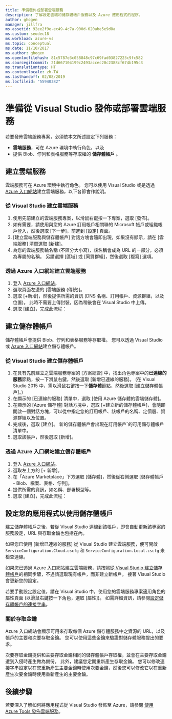 ```yaml
---
title: 準備發佈或部署雲端服務
description: 了解設定雲端和儲存體帳戶服務以及 Azure 應用程式的程序。
author: ghogen
manager: jillfra
ms.assetid: 92ee2f9e-ec49-4c7a-900d-620abe5e9d8a
ms.custom: seodec18
ms.workload: azure-vs
ms.topic: conceptual
ms.date: 11/10/2017
ms.author: ghogen
ms.openlocfilehash: 81c5787e3c058848c97c69fad03827223c9fc582
ms.sourcegitcommit: 21d667104199c2493accec20c2388cf674b195c3
ms.translationtype: HT
ms.contentlocale: zh-TW
ms.lasthandoff: 02/08/2019
ms.locfileid: "55940382"
---
```

# <a name="prepare-to-publish-or-deploy-a-cloud-service-from-visual-studio"></a>準備從 Visual Studio 發佈或部署雲端服務

若要發佈雲端服務專案，必須依本文所述設定下列服務：

* **雲端服務**，可在 Azure 環境中執行角色，以及
* 提供 Blob、佇列和表格服務等存取權的 **儲存體帳戶** 。

## <a name="create-a-cloud-service"></a>建立雲端服務

雲端服務可在 Azure 環境中執行角色。 您可以使用 Visual Studio 或是透過 [Azure 入口網站](https://portal.azure.com/)建立雲端服務，以下各節會作說明。

### <a name="create-a-cloud-service-from-visual-studio"></a>從 Visual Studio 建立雲端服務

1. 使用先前建立的雲端服務專案，以滑鼠右鍵按一下專案，選取 [發佈]。
1. 如有需要，請使用與您的 Azure 訂用帳戶相關聯的 Microsoft 帳戶或組織帳戶登入，然後選取 [下一步]，前進到 [設定] 頁面。
1. [建立雲端服務與儲存體帳戶] 對話方塊會隨即出現，如果沒有顯示，請在 [雲端服務] 清單選取 [新建]。
1. 為您的雲端服務輸名稱 (不區分大小寫)，該名稱會成為 URL 的一部分，必須為專屬的名稱。 另請選擇 [區域] 或 [同質群組]，然後選取 [複寫] 選項。

### <a name="create-a-cloud-service-through-the-azure-portal"></a>透過 Azure 入口網站建立雲端服務

1. 登入 [Azure 入口網站](https://portal.azure.com/)。
1. 選取頁面左邊的 [雲端服務 (傳統)]。
1. 選取 [+新增]，然後提供所需的資訊 (DNS 名稱、訂用帳戶、資源群組，以及位置)。 此時不需要上傳封裝，因為稍後會在 Visual Studio 中上傳。
1. 選取 [建立]，完成此流程：

## <a name="create-a-storage-account"></a>建立儲存體帳戶

儲存體帳戶會提供 Blob、佇列和表格服務等存取權。 您可以透過 Visual Studio 或 [Azure 入口網站](https://portal.azure.com/)建立儲存體帳戶。

### <a name="create-a-storage-account-from-visual-studio"></a>從 Visual Studio 建立儲存體帳戶

1. 在具有先前建立之雲端服務專案的 [方案總管] 中，找出角色專案中的**已連線的服務**節點，按一下滑鼠右鍵，然後選取 [新增已連線的服務]。 (在 Visual Studio 2015 中，需以滑鼠右鍵按一下**儲存體**節點，然後選取 [建立儲存體帳戶]。)
1. 在顯示的 [已連線的服務] 清單中，選取 [使用 Azure 儲存體的雲端儲存體]。
1. 在顯示的 [Azure 儲存體] 對話方塊中，選取 [+建立新的儲存體帳戶]，會隨即開啟一個對話方塊，可以從中指定您的訂用帳戶、該帳戶的名稱、定價層、資源群組以及位置。
1. 完成後，選取 [建立]。 新的儲存體帳戶會出現在訂用帳戶ˇ的可用儲存體帳戶清單中。
1. 選取該帳戶，然後選取 [新增]。

### <a name="create-a-storage-account-through-the-azure-portal"></a>透過 Azure 入口網站建立儲存體帳戶

1. 登入 [Azure 入口網站](https://portal.azure.com/)。
1. 選取左上方的 [+ 新增]。
1. 在「Azure Marketplace」下方選取 [儲存體]，然後從右側選取 [儲存體帳戶 - Blob、檔案、表格、佇列]。
1. 提供所需的資訊，如名稱、部署模型等。
1. 選取 [建立]，完成此流程：

## <a name="configure-your-app-to-use-the-storage-account"></a>設定您的應用程式以使用儲存體帳戶

建立儲存體帳戶之後，若從 Visual Studio 連線到該帳戶，即會自動更新該專案的服務設定，URL 與存取金鑰也包括在內。

如果您已使用 [新增已連線的服務] 從 Visual Studio 建立雲端服務，便可開啟 `ServiceConfiguration.Cloud.cscfg` 和 `ServiceConfiguration.Local.cscfg` 來檢查連線。

如果您已透過 Azure 入口網站建立雲端服務，請按照[從 Visual Studio 建立儲存體帳戶](#create-a-storage-account-from-visual-studio)的相同步驟，不過請選取現有帳戶，而非建立新帳戶。 接著 Visual Studio 會更新您的設定。

若要手動設定設定值，請在 Visual Studio 中，使用您的雲端服務專案適用角色的屬性頁面 (以滑鼠右鍵按一下角色，選取 [屬性])。 如需詳細資訊，請參閱[設定儲存體帳戶的連接字串](vs-azure-tools-multiple-services-project-configurations.md#configuring-a-connection-string-for-a-storage-account)。

### <a name="about-access-keys"></a>關於存取金鑰

Azure 入口網站會顯示可用來存取每個 Azure 儲存體服務中之資源的 URL，以及帳戶的主要和次要存取金鑰。 您可以使用這些金鑰來驗證對儲存體服務提出的要求。

次要存取金鑰提供和主要存取金鑰相同的儲存體帳戶存取權，並會在主要存取金鑰遭到入侵時產生做為備份。 此外，建議您定期重新產生存取金鑰。 您可以修改連接字串設定以在您重新產生主要金鑰時使用次要金鑰，然後您可以修改它以在重新產生次要金鑰時使用重新產生的主要金鑰。

## <a name="next-steps"></a>後續步驟

若要深入了解如何將應用程式從 Visual Studio 發佈至 Azure，請參閱 [使用 Azure Tools 發佈雲端服務](vs-azure-tools-publishing-a-cloud-service.md)。

